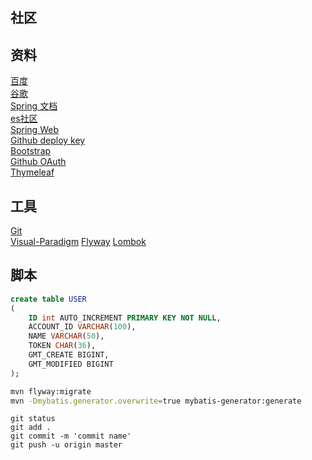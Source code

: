 ## 社区

## 资料
[百度](https://baidu.com)\
[谷歌](https://www.google.com)\
[Spring 文档](https://spring.io/guides)\
[es社区](https://elasticsearch.cn/explore)\
[Spring Web](https://spring.io/guides/gs/serving-web-content)\
[Github deploy key](https://developer.github.com/v3/guides/managing-deploy-keys/#deploy-keys)\
[Bootstrap](https://v3.bootcss.com/getting-started)\
[Github OAuth](https://developer.github.com/apps/building-oauth-apps/creating-an-oauth-app/)\
[Thymeleaf](https://www.thymeleaf.org/doc/tutorials/3.0/usingthymeleaf.html#setting-attribute-values)


## 工具
[Git](https://git-scm.com/download)\
[Visual-Paradigm](https://www.visual-paradigm.com)
[Flyway](https://flywaydb.org/getstarted/firststeps/maven)
[Lombok](https://www.projectlombok.org/)

## 脚本
```sql
create table USER
(
	ID int AUTO_INCREMENT PRIMARY KEY NOT NULL,
	ACCOUNT_ID VARCHAR(100),
	NAME VARCHAR(50),
	TOKEN CHAR(36),
	GMT_CREATE BIGINT,
	GMT_MODIFIED BIGINT
);
```
```bash
mvn flyway:migrate
mvn -Dmybatis.generator.overwrite=true mybatis-generator:generate
```
```git command
git status
git add .
git commit -m 'commit name'
git push -u origin master
```
